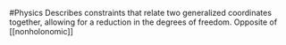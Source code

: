 #Physics 
Describes constraints that relate two generalized coordinates together, allowing for a reduction in the degrees of freedom. Opposite of [[nonholonomic]]
